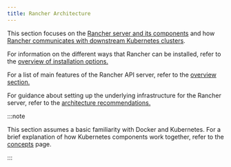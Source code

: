 ```yaml
---
title: Rancher Architecture
---
```


<head>
  <link rel="canonical" href="https://ranchermanager.docs.rancher.com/reference-guides/rancher-manager-architecture"/>
</head>

This section focuses on the [Rancher server and its components](rancher-server-and-components.md) and how [Rancher communicates with downstream Kubernetes clusters](communicating-with-downstream-clusters.md).

For information on the different ways that Rancher can be installed, refer to the [overview of installation options.](../../installation-and-upgrade/installation-and-upgrade.md#overview-of-installation-options)

For a list of main features of the Rancher API server, refer to the [overview section.](../overview.md#features-of-the-rancher-api-server)

For guidance about setting up the underlying infrastructure for the Rancher server, refer to the [architecture recommendations.](recommendations.md)

:::note

This section assumes a basic familiarity with Docker and Kubernetes. For a brief explanation of how Kubernetes components work together, refer to the [concepts](../concepts.md) page.

:::